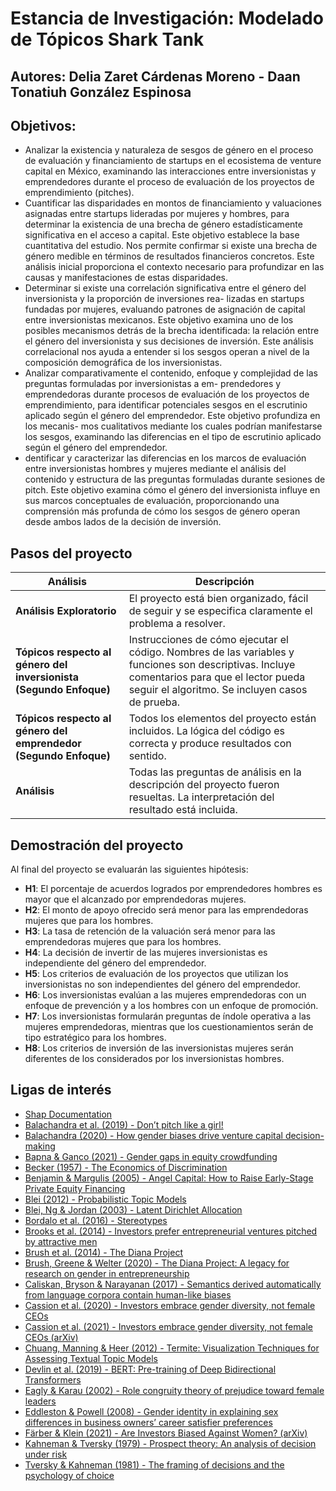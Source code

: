 # Estancia de Investigación: Modelado de Tópicos Shark Tank
## Autores: Delia Zaret Cárdenas Moreno - Daan Tonatiuh González Espinosa
## Objetivos:
 - Analizar la existencia y naturaleza de sesgos de género en el proceso de evaluación y financiamiento de startups en
el ecosistema de venture capital en México, examinando las interacciones entre inversionistas y emprendedores durante el
proceso de evaluación de los proyectos de emprendimiento (pitches).
 - Cuantificar las disparidades en montos de financiamiento y valuaciones asignadas entre startups lideradas por mujeres
y hombres, para determinar la existencia de una brecha de género estadísticamente significativa en el acceso a capital.
Este objetivo establece la base cuantitativa del estudio. Nos permite confirmar si existe una brecha de género medible
en términos de resultados financieros concretos. Este análisis inicial proporciona el contexto necesario para profundizar
en las causas y manifestaciones de estas disparidades.
 - Determinar si existe una correlación significativa entre el género del inversionista y la proporción de inversiones rea-
lizadas en startups fundadas por mujeres, evaluando patrones de asignación de capital entre inversionistas mexicanos.
Este objetivo examina uno de los posibles mecanismos detrás de la brecha identificada: la relación entre el género del
inversionista y sus decisiones de inversión. Este análisis correlacional nos ayuda a entender si los sesgos operan a nivel
de la composición demográfica de los inversionistas.
 - Analizar comparativamente el contenido, enfoque y complejidad de las preguntas formuladas por inversionistas a em-
prendedores y emprendedoras durante procesos de evaluación de los proyectos de emprendimiento, para identificar
potenciales sesgos en el escrutinio aplicado según el género del emprendedor. Este objetivo profundiza en los mecanis-
mos cualitativos mediante los cuales podrían manifestarse los sesgos, examinando las diferencias en el tipo de escrutinio
aplicado según el género del emprendedor.
 - dentificar y caracterizar las diferencias en los marcos de evaluación entre inversionistas hombres y mujeres mediante el
análisis del contenido y estructura de las preguntas formuladas durante sesiones de pitch. Este objetivo examina cómo
el género del inversionista influye en sus marcos conceptuales de evaluación, proporcionando una comprensión más
profunda de cómo los sesgos de género operan desde ambos lados de la decisión de inversión.

## Pasos del proyecto  

| Análisis | Descripción |
|----------|------------|
| **Análisis Exploratorio** | El proyecto está bien organizado, fácil de seguir y se especifica claramente el problema a resolver. |
| **Tópicos respecto al género del inversionista (Segundo Enfoque)** | Instrucciones de cómo ejecutar el código. Nombres de las variables y funciones son descriptivas. Incluye comentarios para que el lector pueda seguir el algoritmo. Se incluyen casos de prueba. |
| **Tópicos respecto al género del emprendedor (Segundo Enfoque)** | Todos los elementos del proyecto están incluidos. La lógica del código es correcta y produce resultados con sentido. |
| **Análisis** | Todas las preguntas de análisis en la descripción del proyecto fueron resueltas. La interpretación del resultado está incluida. |                                                           |

## **Demostración del proyecto**  

Al final del proyecto se evaluarán las siguientes hipótesis:  

- **H1**: El porcentaje de acuerdos logrados por emprendedores hombres es mayor que el alcanzado por emprendedoras mujeres.  
- **H2**: El monto de apoyo ofrecido será menor para las emprendedoras mujeres que para los hombres.  
- **H3**: La tasa de retención de la valuación será menor para las emprendedoras mujeres que para los hombres.  
- **H4**: La decisión de invertir de las mujeres inversionistas es independiente del género del emprendedor.  
- **H5**: Los criterios de evaluación de los proyectos que utilizan los inversionistas no son independientes del género del emprendedor.  
- **H6**: Los inversionistas evalúan a las mujeres emprendedoras con un enfoque de prevención y a los hombres con un enfoque de promoción.  
- **H7**: Los inversionistas formularán preguntas de índole operativa a las mujeres emprendedoras, mientras que los cuestionamientos serán de tipo estratégico para los hombres.  
- **H8**: Los criterios de inversión de las inversionistas mujeres serán diferentes de los considerados por los inversionistas hombres.  


## **Ligas de interés** 
- [Shap Documentation](https://shap.readthedocs.io/en/latest/)  
- [Balachandra et al. (2019) - Don’t pitch like a girl!](https://journals.sagepub.com/doi/10.1177/1042258717729910)  
- [Balachandra (2020) - How gender biases drive venture capital decision-making](https://www.emerald.com/insight/content/doi/10.1108/GM-09-2019-0158/full/html)  
- [Bapna & Ganco (2021) - Gender gaps in equity crowdfunding](https://pubsonline.informs.org/doi/10.1287/mnsc.2020.3730)  
- [Becker (1957) - The Economics of Discrimination](https://press.uchicago.edu/ucp/books/book/chicago/E/bo28503666.html)  
- [Benjamin & Margulis (2005) - Angel Capital: How to Raise Early-Stage Private Equity Financing](https://www.wiley.com/en-us/Angel+Capital%3A+How+to+Raise+Early+Stage+Private+Equity+Financing-p-9780471690613)  
- [Blei (2012) - Probabilistic Topic Models](https://dl.acm.org/doi/10.1145/2133806.2133826)  
- [Blei, Ng & Jordan (2003) - Latent Dirichlet Allocation](https://www.jmlr.org/papers/volume3/blei03a/blei03a.pdf)  
- [Bordalo et al. (2016) - Stereotypes](https://academic.oup.com/qje/article/131/4/1753/2468875)  
- [Brooks et al. (2014) - Investors prefer entrepreneurial ventures pitched by attractive men](https://www.pnas.org/doi/10.1073/pnas.1321202111)  
- [Brush et al. (2014) - The Diana Project](https://www.babson.edu/media/babson/site-assets/content-assets/about/academics/centres-and-institutes/centres/blank-institute/diana-research/2014-diana-project-report.pdf)  
- [Brush, Greene & Welter (2020) - The Diana Project: A legacy for research on gender in entrepreneurship](https://www.emerald.com/insight/content/doi/10.1108/IJGE-12-2019-0199/full/html)  
- [Caliskan, Bryson & Narayanan (2017) - Semantics derived automatically from language corpora contain human-like biases](https://www.science.org/doi/10.1126/science.aal4230)  
- [Cassion et al. (2020) - Investors embrace gender diversity, not female CEOs](https://link.springer.com/chapter/10.1007/978-3-030-53956-6_9)  
- [Cassion et al. (2021) - Investors embrace gender diversity, not female CEOs (arXiv)](https://arxiv.org/abs/2101.12008)  
- [Chuang, Manning & Heer (2012) - Termite: Visualization Techniques for Assessing Textual Topic Models](https://ieeexplore.ieee.org/document/6467133)  
- [Devlin et al. (2019) - BERT: Pre-training of Deep Bidirectional Transformers](https://arxiv.org/abs/1810.04805)  
- [Eagly & Karau (2002) - Role congruity theory of prejudice toward female leaders](https://psycnet.apa.org/record/2002-14063-005)  
- [Eddleston & Powell (2008) - Gender identity in explaining sex differences in business owners’ career satisfier preferences](https://www.sciencedirect.com/science/article/pii/S0883902607000396)  
- [Färber & Klein (2021) - Are Investors Biased Against Women? (arXiv)](https://arxiv.org/abs/2112.00859)  
- [Kahneman & Tversky (1979) - Prospect theory: An analysis of decision under risk](https://www.jstor.org/stable/1914185)  
- [Tversky & Kahneman (1981) - The framing of decisions and the psychology of choice](https://www.science.org/doi/10.1126/science.7455683)  

